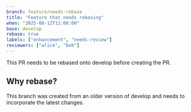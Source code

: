 ```yaml
---
branch: feature/needs-rebase
title: "Feature that needs rebasing"
when: "2025-08-12T11:00:00"
base: develop
rebase: true
labels: ["enhancement", "needs-review"]
reviewers: ["alice", "bob"]
---
```


This PR needs to be rebased onto develop before creating the PR.

## Why rebase?
This branch was created from an older version of develop and needs to incorporate the latest changes.